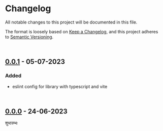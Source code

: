 # Changelog

All notable changes to this project will be documented in this file.

The format is loosely based on [Keep a Changelog][changelog],
and this project adheres to [Semantic Versioning][semver].

<br>

## [0.0.1] - 05-07-2023

### Added

- eslint config for library with typescript and vite

<br>

## [0.0.0] - 24-06-2023

शुभारम्भः

[0.0.1]: https://github.com/mrjadeja/vishesh/commit/60e5816fc7d3664bdafccdca2aaa75f88eef8318 "Initial Setup"
[0.0.0]: https://github.com/mrjadeja/vishesh/commit/0be58e6a1c46e655452249712c55dbc8f496091f "Initial commit"
[changelog]: https://keepachangelog.com/en/1.0.0/ "Keep a changelog guide"
[semver]: https://semver.org/spec/v2.0.0.html "Semantic versioning"
